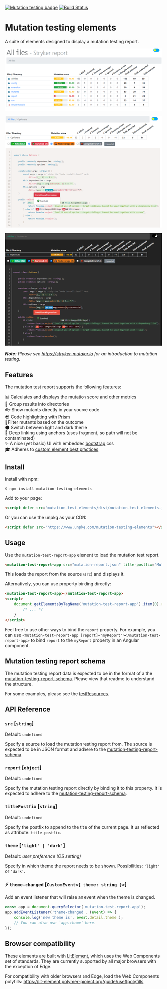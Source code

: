 [![Mutation testing badge](https://img.shields.io/endpoint?style=flat&url=https%3A%2F%2Fbadge-api.stryker-mutator.io%2Fgithub.com%2Fstryker-mutator%2Fmutation-testing-elements%2Fmaster%3Fmodule%3Delements)](https://badge-api.stryker-mutator.io/github.com/stryker-mutator/mutation-testing-elements/master?module=elements)
[![Build Status](https://github.com/stryker-mutator/mutation-testing-elements/workflows/CI/badge.svg)](https://github.com/stryker-mutator/mutation-testing-elements/actions?query=workflow%3ACI+branch%3Amaster)

# Mutation testing elements

A suite of elements designed to display a mutation testing report.

![Directory result example](https://raw.githubusercontent.com/stryker-mutator/mutation-testing-elements/master/packages/mutation-testing-elements/docs/directory-result-example.png)

![File result example](https://raw.githubusercontent.com/stryker-mutator/mutation-testing-elements/master/packages/mutation-testing-elements/docs/file-result-example.png)

![File result example dark](https://raw.githubusercontent.com/stryker-mutator/mutation-testing-elements/master/packages/mutation-testing-elements/docs/file-result-example-dark.png)

***Note:** Please see https://stryker-mutator.io for an introduction to mutation testing.*

## Features

The mutation test report supports the following features:

📊 Calculates and displays the mutation score and other metrics  
📁 Group results into directories  
👓 Show mutants directly in your source code  
😎 Code highlighting with [Prism](https://prismjs.com/)  
🧙‍ Filter mutants based on the outcome  
🌑 Switch between light and dark theme  
🔗 Deep linking using anchors (uses fragment, so path will not be contaminated)  
✨ A nice (yet basic) UI with embedded [bootstrap](https://getbootstrap.com) css  
🎓 Adheres to [custom element best practices](https://developers.google.com/web/fundamentals/web-components/best-practices)

## Install

Install with npm:

```shell
$ npm install mutation-testing-elements
```

Add to your page:

```html
<script defer src="mutation-test-elements/dist/mutation-test-elements.js"></script>
```

Or you can use the unpkg as your CDN: 

```html
<script defer src="https://www.unpkg.com/mutation-testing-elements"></script>
```

## Usage

Use the `mutation-test-report-app` element to load the mutation test report.

```html
<mutation-test-report-app src="mutation-report.json" title-postfix="Mutation Test Report"></mutation-test-report-app>
```

This loads the report from the source (`src`) and displays it. 

Alternatively, you can use property binding directly:

```html
<mutation-test-report-app></mutation-test-report-app>
<script>
    document.getElementsByTagName('mutation-test-report-app').item(0).report = {
        /* ... */
    }
</script>
```

Feel free to use other ways to bind the `report` property. For example, you can use `<mutation-test-report-app [report]="myReport"></mutation-test-report-app>` to bind `report` to the `myReport` property in an Angular component.

## Mutation testing report schema

The mutation testing report data is expected to be in the format of a the [mutation-testing-report-schema](https://github.com/stryker-mutator/mutation-testing-elements/tree/master/packages/mutation-testing-report-schema#readme). Please view that readme to understand the structure.

For some examples, please see the [testResources](https://github.com/stryker-mutator/mutation-testing-elements/tree/master/packages/mutation-testing-elements/testResources).

## API Reference

### `src` [`string`]

Default: `undefined`

Specify a source to load the mutation testing report from. The source is expected to be in JSON format and adhere to the [mutation-testing-report-schema](#mutation-testing-report-schema).

### `report` [`object`]

Default: `undefined`

Specify the mutation testing report directly by binding it to this property. It is expected to adhere to the [mutation-testing-report-schema](#mutation-testing-report-schema).

### `titlePostfix` [`string`]

Default: `undefined`

Specify the postfix to append to the title of the current page. It us reflected as attribute: `title-postfix`.

### `theme` [`'light' | 'dark'`]

Default: _user preference (OS setting)_

Specify in which theme the report needs to be shown. Possibilities: `'light'` or `'dark'`.

### ⚡ `theme-changed` [`CustomEvent<{ theme: string }>`]

Add an event listener that will raise an event when the theme is changed. 

```js
const app = document.querySelector('mutation-test-report-app');
app.addEventListener('theme-changed', (event) => {
    console.log('new theme is', event.detail.theme );
    // You can also use `app.theme` here.
});
```

## Browser compatibility

These elements are built with [LitElement](https://lit-element.polymer-project.org/), which uses the Web Components set of standards. They are currently supported by all major browsers with the exception of Edge.

For compatibility with older browsers and Edge, load the Web Components polyfills: https://lit-element.polymer-project.org/guide/use#polyfills
